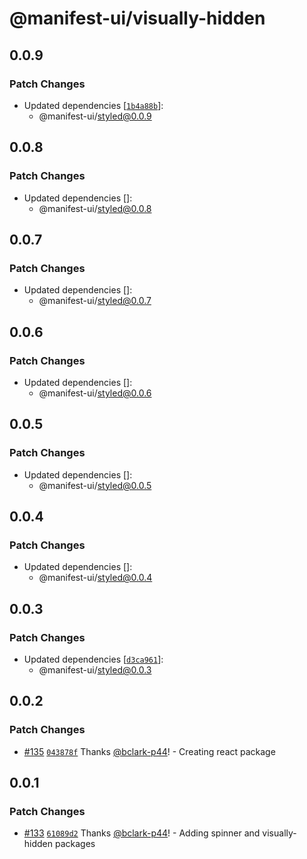 # @manifest-ui/visually-hidden

## 0.0.9

### Patch Changes

- Updated dependencies [[`1b4a88b`](https://github.com/project44/manifest-ui/commit/1b4a88b5cb40b4694feec637ff492a0d0a611c30)]:
  - @manifest-ui/styled@0.0.9

## 0.0.8

### Patch Changes

- Updated dependencies []:
  - @manifest-ui/styled@0.0.8

## 0.0.7

### Patch Changes

- Updated dependencies []:
  - @manifest-ui/styled@0.0.7

## 0.0.6

### Patch Changes

- Updated dependencies []:
  - @manifest-ui/styled@0.0.6

## 0.0.5

### Patch Changes

- Updated dependencies []:
  - @manifest-ui/styled@0.0.5

## 0.0.4

### Patch Changes

- Updated dependencies []:
  - @manifest-ui/styled@0.0.4

## 0.0.3

### Patch Changes

- Updated dependencies [[`d3ca961`](https://github.com/project44/manifest-ui/commit/d3ca961f66d0d696b332ea688d98fac2fdf025e5)]:
  - @manifest-ui/styled@0.0.3

## 0.0.2

### Patch Changes

- [#135](https://github.com/project44/manifest-ui/pull/135) [`043878f`](https://github.com/project44/manifest-ui/commit/043878f5ca997b35c3a76bb05f0a5012c5b09002) Thanks [@bclark-p44](https://github.com/bclark-p44)! - Creating react package

## 0.0.1

### Patch Changes

- [#133](https://github.com/project44/manifest-ui/pull/133) [`61089d2`](https://github.com/project44/manifest-ui/commit/61089d21fdb9437374ac2d9cadfec1218a6d5113) Thanks [@bclark-p44](https://github.com/bclark-p44)! - Adding spinner and visually-hidden packages
